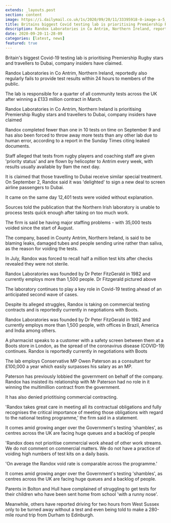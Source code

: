 ```yaml
---
extends: _layouts.post
section: content
image: https://i.dailymail.co.uk/1s/2020/09/20/11/33395918-0-image-a-5_1600597281063.jpg 
title: Britains biggest Covid testing lab is prioritising Premiership Rugby stars  
description: Randox Laboratories in Co Antrim, Northern Ireland, reportedly regularly fails to provide test results within 24 hours to members of the public. 
date: 2020-09-20-11-28-09 
categories: [latest, news] 
featured: true 
--- 
```

Britain's biggest Covid-19 testing lab is prioritising Premiership Rugby stars and travellers to Dubai, company insiders have claimed. 

Randox Laboratories in Co Antrim, Northern Ireland, reportedly also regularly fails to provide test results within 24 hours to members of the public. 

The lab is responsible for a quarter of all community tests across the UK after winning a £133 million contract in March. 

Randox Laboratories in Co Antrim, Northern Ireland is prioritising Premiership Rugby stars and travellers to Dubai, company insiders have claimed

Randox completed fewer than one in 10 tests on time on September 9 and has also been forced to throw away more tests than any other lab due to human error, according to a report in the Sunday Times citing leaked documents. 

Staff alleged that tests from rugby players and coaching staff are given 'priority status' and are flown by helicopter to Antrim every week, with results usually available by 9am the next day. 

It is claimed that those travelling to Dubai receive similar special treatment. On September 2, Randox said it was 'delighted' to sign a new deal to screen airline passengers to Dubai. 

It came on the same day 12,401 tests were voided without explanation. 

Sources told the publication that the Northern Irish laboratory is unable to process tests quick enough after taking on too much work. 

The firm is said be having major staffing problems - with 35,000 tests voided since the start of August. 

The company, based in County Antrim, Northern Ireland, is said to be blaming leaks, damaged tubes and people sending urine rather than saliva, as the reason for voiding the tests. 

In July, Randox was forced to recall half a million test kits after checks revealed they were not sterile. 

Randox Laboratories was founded by Dr Peter FitzGerald in 1982 and currently employs more than 1,500 people. Dr Fitzgerald pictured above 

The laboratory continues to play a key role in Covid-19 testing ahead of an anticipated second wave of cases. 

Despite its alleged struggles, Randox is taking on commercial testing contracts and is reportedly currently in negotiations with Boots. 

Randox Laboratories was founded by Dr Peter FitzGerald in 1982 and currently employs more than 1,500 people, with offices in Brazil, America and India among others. 

A pharmacist speaks to a customer with a safety screen between them at a Boots store in London, as the spread of the coronavirus disease (COVID-19) continues. Randox is reportedly currently in negotiations with Boots

The lab employs Conservative MP Owen Paterson as a consultant for £100,000 a year which easily surpasses his salary as an MP. 

Paterson has previously lobbied the government on behalf of the company. Randox has insisted its relationship with Mr Paterson had no role in it winning the multimillion contract from the government.

It has also denied priotitising commercial contracting. 

'Randox takes great care in meeting all its contractual obligations and fully recognises the critical importance of meeting those obligations with regard to the national testing programme,' the firm said in a statement. 

It comes amid growing anger over the Government's testing 'shambles', as centres across the UK are facing huge queues and a backlog of people 

'Randox does not prioritise commercial work ahead of other work streams. We do not comment on commercial matters. We do not have a practice of voiding high numbers of test kits on a daily basis.

'On average the Randox void rate is comparable across the programme.'

It comes amid growing anger over the Government's testing 'shambles', as centres across the UK are facing huge queues and a backlog of people. 

Parents in Bolton and Hull have complained of struggling to get tests for their children who have been sent home from school 'with a runny nose'.

Meanwhile, others have reported driving for two hours from West Sussex only to be turned away without a test and even being told to make a 280-mile round trip from Durham to Edinburgh.

